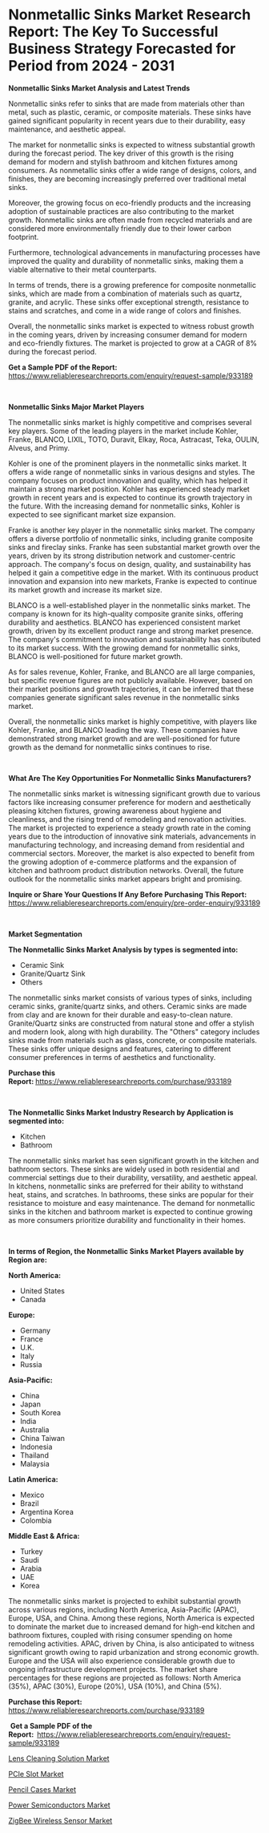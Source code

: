 <p><h1>Nonmetallic Sinks Market Research Report: The Key To Successful Business Strategy Forecasted for Period from 2024 - 2031</h1></p><p><strong>Nonmetallic Sinks Market Analysis and Latest Trends</strong></p>
<p><p>Nonmetallic sinks refer to sinks that are made from materials other than metal, such as plastic, ceramic, or composite materials. These sinks have gained significant popularity in recent years due to their durability, easy maintenance, and aesthetic appeal.</p><p>The market for nonmetallic sinks is expected to witness substantial growth during the forecast period. The key driver of this growth is the rising demand for modern and stylish bathroom and kitchen fixtures among consumers. As nonmetallic sinks offer a wide range of designs, colors, and finishes, they are becoming increasingly preferred over traditional metal sinks.</p><p>Moreover, the growing focus on eco-friendly products and the increasing adoption of sustainable practices are also contributing to the market growth. Nonmetallic sinks are often made from recycled materials and are considered more environmentally friendly due to their lower carbon footprint.</p><p>Furthermore, technological advancements in manufacturing processes have improved the quality and durability of nonmetallic sinks, making them a viable alternative to their metal counterparts.</p><p>In terms of trends, there is a growing preference for composite nonmetallic sinks, which are made from a combination of materials such as quartz, granite, and acrylic. These sinks offer exceptional strength, resistance to stains and scratches, and come in a wide range of colors and finishes.</p><p>Overall, the nonmetallic sinks market is expected to witness robust growth in the coming years, driven by increasing consumer demand for modern and eco-friendly fixtures. The market is projected to grow at a CAGR of 8% during the forecast period.</p></p>
<p><strong>Get a Sample PDF of the Report:&nbsp;</strong> <a href="https://www.reliableresearchreports.com/enquiry/request-sample/933189">https://www.reliableresearchreports.com/enquiry/request-sample/933189</a></p>
<p>&nbsp;</p>
<p><strong>Nonmetallic Sinks Major Market Players</strong></p>
<p><p>The nonmetallic sinks market is highly competitive and comprises several key players. Some of the leading players in the market include Kohler, Franke, BLANCO, LIXIL, TOTO, Duravit, Elkay, Roca, Astracast, Teka, OULIN, Alveus, and Primy.</p><p>Kohler is one of the prominent players in the nonmetallic sinks market. It offers a wide range of nonmetallic sinks in various designs and styles. The company focuses on product innovation and quality, which has helped it maintain a strong market position. Kohler has experienced steady market growth in recent years and is expected to continue its growth trajectory in the future. With the increasing demand for nonmetallic sinks, Kohler is expected to see significant market size expansion.</p><p>Franke is another key player in the nonmetallic sinks market. The company offers a diverse portfolio of nonmetallic sinks, including granite composite sinks and fireclay sinks. Franke has seen substantial market growth over the years, driven by its strong distribution network and customer-centric approach. The company's focus on design, quality, and sustainability has helped it gain a competitive edge in the market. With its continuous product innovation and expansion into new markets, Franke is expected to continue its market growth and increase its market size.</p><p>BLANCO is a well-established player in the nonmetallic sinks market. The company is known for its high-quality composite granite sinks, offering durability and aesthetics. BLANCO has experienced consistent market growth, driven by its excellent product range and strong market presence. The company's commitment to innovation and sustainability has contributed to its market success. With the growing demand for nonmetallic sinks, BLANCO is well-positioned for future market growth.</p><p>As for sales revenue, Kohler, Franke, and BLANCO are all large companies, but specific revenue figures are not publicly available. However, based on their market positions and growth trajectories, it can be inferred that these companies generate significant sales revenue in the nonmetallic sinks market.</p><p>Overall, the nonmetallic sinks market is highly competitive, with players like Kohler, Franke, and BLANCO leading the way. These companies have demonstrated strong market growth and are well-positioned for future growth as the demand for nonmetallic sinks continues to rise.</p></p>
<p>&nbsp;</p>
<p><strong>What Are The Key Opportunities For Nonmetallic Sinks Manufacturers?</strong></p>
<p><p>The nonmetallic sinks market is witnessing significant growth due to various factors like increasing consumer preference for modern and aesthetically pleasing kitchen fixtures, growing awareness about hygiene and cleanliness, and the rising trend of remodeling and renovation activities. The market is projected to experience a steady growth rate in the coming years due to the introduction of innovative sink materials, advancements in manufacturing technology, and increasing demand from residential and commercial sectors. Moreover, the market is also expected to benefit from the growing adoption of e-commerce platforms and the expansion of kitchen and bathroom product distribution networks. Overall, the future outlook for the nonmetallic sinks market appears bright and promising.</p></p>
<p><strong>Inquire or Share Your Questions If Any Before Purchasing This Report:</strong> <a href="https://www.reliableresearchreports.com/enquiry/pre-order-enquiry/933189">https://www.reliableresearchreports.com/enquiry/pre-order-enquiry/933189</a></p>
<p>&nbsp;</p>
<p><strong>Market Segmentation</strong></p>
<p><strong>The Nonmetallic Sinks Market Analysis by types is segmented into:</strong></p>
<p><ul><li>Ceramic Sink</li><li>Granite/Quartz Sink</li><li>Others</li></ul></p>
<p><p>The nonmetallic sinks market consists of various types of sinks, including ceramic sinks, granite/quartz sinks, and others. Ceramic sinks are made from clay and are known for their durable and easy-to-clean nature. Granite/Quartz sinks are constructed from natural stone and offer a stylish and modern look, along with high durability. The "Others" category includes sinks made from materials such as glass, concrete, or composite materials. These sinks offer unique designs and features, catering to different consumer preferences in terms of aesthetics and functionality.</p></p>
<p><strong>Purchase this Report:&nbsp;</strong><a href="https://www.reliableresearchreports.com/purchase/933189">https://www.reliableresearchreports.com/purchase/933189</a></p>
<p>&nbsp;</p>
<p><strong>The Nonmetallic Sinks Market Industry Research by Application is segmented into:</strong></p>
<p><ul><li>Kitchen</li><li>Bathroom</li></ul></p>
<p><p>The nonmetallic sinks market has seen significant growth in the kitchen and bathroom sectors. These sinks are widely used in both residential and commercial settings due to their durability, versatility, and aesthetic appeal. In kitchens, nonmetallic sinks are preferred for their ability to withstand heat, stains, and scratches. In bathrooms, these sinks are popular for their resistance to moisture and easy maintenance. The demand for nonmetallic sinks in the kitchen and bathroom market is expected to continue growing as more consumers prioritize durability and functionality in their homes.</p></p>
<p>&nbsp;</p>
<p><strong>In terms of Region, the Nonmetallic Sinks Market Players available by Region are:</strong></p>
<p>
    <p> <strong> North America: </strong>
        <ul>
            <li>United States</li>
            <li>Canada</li>
        </ul>
        </p> 
    <p> <strong> Europe: </strong>
        <ul>
            <li>Germany</li>
            <li>France</li>
            <li>U.K.</li>
            <li>Italy</li>
            <li>Russia</li>
        </ul>
        </p> 
    <p> <strong> Asia-Pacific: </strong>
        <ul>
            <li>China</li>
            <li>Japan</li>
            <li>South Korea</li>
            <li>India</li>
            <li>Australia</li>
            <li>China Taiwan</li>
            <li>Indonesia</li>
            <li>Thailand</li>
            <li>Malaysia</li>
        </ul>
        </p> 
    <p> <strong> Latin America: </strong>
        <ul>
            <li>Mexico</li>
            <li>Brazil</li>
            <li>Argentina Korea</li>
            <li>Colombia</li>
        </ul>
        </p> 
    <p> <strong> Middle East & Africa: </strong>
        <ul>
            <li>Turkey</li>
            <li>Saudi</li>
            <li>Arabia</li>
            <li>UAE</li>
            <li>Korea</li>
        </ul>
    </p>
    </p>
<p><p>The nonmetallic sinks market is projected to exhibit substantial growth across various regions, including North America, Asia-Pacific (APAC), Europe, USA, and China. Among these regions, North America is expected to dominate the market due to increased demand for high-end kitchen and bathroom fixtures, coupled with rising consumer spending on home remodeling activities. APAC, driven by China, is also anticipated to witness significant growth owing to rapid urbanization and strong economic growth. Europe and the USA will also experience considerable growth due to ongoing infrastructure development projects. The market share percentages for these regions are projected as follows: North America (35%), APAC (30%), Europe (20%), USA (10%), and China (5%).</p></p>
<p><strong>Purchase this Report: </strong><a href="https://www.reliableresearchreports.com/purchase/933189">https://www.reliableresearchreports.com/purchase/933189</a></p>
<p>&nbsp;<strong>Get a Sample PDF of the Report:&nbsp;&nbsp;</strong><a href="https://www.reliableresearchreports.com/enquiry/request-sample/933189">https://www.reliableresearchreports.com/enquiry/request-sample/933189</a></p>
<p><strong></strong></p>
<p><p><a href="https://medium.com/p/f0056297b23e/edit">Lens Cleaning Solution Market</a></p><p><a href="https://medium.com/@vincentalvarez1980/analyzing-pcie-slot-market-global-industry-perspective-and-forecast-2024-to-2031-b1763d330642">PCIe Slot Market</a></p><p><a href="https://medium.com/p/c87910b29dc8/edit">Pencil Cases Market</a></p><p><a href="https://medium.com/@vincentalvarez1980/power-semiconductors-market-share-evolution-and-market-growth-trends-2024-2031-871b9e316979">Power Semiconductors Market</a></p><p><a href="https://medium.com/@vincentalvarez1980/analyzing-zigbee-wireless-sensor-market-global-industry-perspective-and-forecast-2024-to-2031-7cb49585675f">ZigBee Wireless Sensor Market</a></p></p>